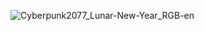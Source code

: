 ![Cyberpunk2077_Lunar-New-Year_RGB-en](https://user-images.githubusercontent.com/112909992/208592447-e44dd031-61ca-4bc2-8b3b-d05ef2d9baed.jpg)
